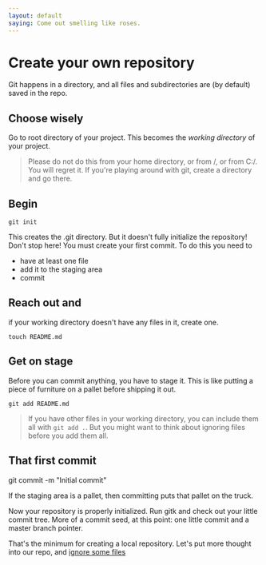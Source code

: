 ```yaml
---
layout: default
saying: Come out smelling like roses.
---
```


# Create your own repository

Git happens in a directory, and all files and subdirectories are (by default) saved in the repo.

## Choose wisely

Go to root directory of your project. This becomes the *working directory* of your project.

> Please do not do this from your home directory, or from /, or from C:/. You will regret it. If you're playing around with git, create a directory and go there.

## Begin

    git init

This creates the .git directory. But it doesn't fully initialize the repository! Don't stop here! You must create your first commit. To do this you need to
* have at least one file
* add it to the staging area
* commit

## Reach out and

if your working directory doesn't have any files in it, create one.

    touch README.md

## Get on stage

Before you can commit anything, you have to stage it. This is like putting a piece of furniture on a pallet before shipping it out.

    git add README.md

> If you have other files in your working directory, you can include them all with `git add .`. But you might want to think about ignoring files before you add them all.

## That first commit

   git commit -m "Initial commit"

If the staging area is a pallet, then committing puts that pallet on the truck.

Now your repository is properly initialized. Run gitk and check out your little commit tree. More of a commit seed, at this point: one little commit and a master branch pointer.

That's the minimum for creating a local repository. Let's put more thought into our repo, and [ignore some files](ignore.html)
